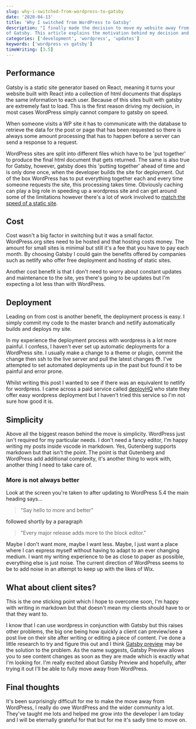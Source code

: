 ```yaml
---
slug: why-i-switched-from-wordpress-to-gatsby
date: '2020-04-13'
title: 'Why I switched from WordPress to Gatsby'
description: "I finally made the decision to move my website away from WordPress in favour
of Gatsby. This article explains the motivation behind my decision and why I feel it's the best move for me."
categories: ['development', 'wordpress', 'updates']
keywords: ['wordpress vs gatsby']
timeWriting: [3.5] 
---
```


## Performance

Gatsby is a static site generator based on React, meaning it turns your website
built with React into a collection of html documents that displays the same
information to each user. Because of this sites built with gatsby are extremely
fast to load. This is the first reason driving my decision, in most cases
WordPress simply cannot compare to gatsby on speed.

When someone visits a WP site it has to communicate with the database to
retrieve the data for the post or page that has been requested so there is
always some amount processing that has to happen before a server can send a
response to a request.

WordPress sites are split into different files which have to be 'put together'
to produce the final html document that gets returned. The same is also true for
Gatsby, however, gatsby does this 'putting together' ahead of time and is only
done once, when the developer builds the site for deployment. Out of the box
WordPress has to put everything together each and every time someone requests
the site, this processing takes time. Obviously caching can play a big role in
speeding up a wordpress site and can get around some of the limitations however
there's a lot of work involved to
[match the speed of a static site](https://www.wpbeginner.com/opinion/how-we-made-wordpress-faster-than-static-site-generators-case-study-speeding-up-wpbeginner).

## Cost

Cost wasn't a big factor in switching but it was a small factor. WordPress.org
sites need to be hosted and that hosting costs money. The amount for small sites
is minimal but still it's a fee that you have to pay each month. By choosing
Gatsby I could gain the benefits offered by companies such as netlify who offer
free deployment and hosting of static sites.

Another cost benefit is that I don't need to worry about constant updates and
maintenance to the site, yes there's going to be updates but I'm expecting a lot
less than with WordPress.

## Deployment

Leading on from cost is another benefit, the deployment process is easy. I
simply commit my code to the master branch and netlify automatically builds and
deploys my site.

In my experience the deployment process with wordpress is a lot more painful. I
confess, I haven't ever set up automatic deployments for a WordPress site. I
usually make a change to a theme or plugin, commit the change then ssh to the
live server and pull the latest changes 😳. I've attempted to set automated
deployments up in the past but found it to be painful and error prone.

Whilst writing this post I wanted to see if there was an equivalent to netlify
for wordpress. I came across a paid service called
[deployHQ](https://www.deployhq.com/) who state they offer easy wordpress
deployment but I haven't tried this service so I'm not sure how good it is.

## Simplicity

Above all the biggest reason behind the move is simplicity. WordPress just isn't
required for my particular needs. I don't need a fancy editor, I'm happy writing
my posts inside vscode in markdown. Yes, Gutenberg supports markdown but that
isn't the point. The point is that Gutenberg and WordPress add additional
complexity, it's another thing to work with, another thing I need to take care
of.

### More is not always better

Look at the screen you're taken to after updating to WordPress 5.4 the main
heading says...

> "Say hello to more and better"

followed shortly by a paragraph

> "Every major release adds more to the block editor."

Maybe I don't want more, maybe I want less. Maybe, I just want a place where I
can express myself without having to adapt to an ever changing medium. I want my
writing experience to be as close to paper as possible, everything else is just
noise. The current direction of WordPress seems to be to add noise in an attempt
to keep up with the likes of Wix.

## What about client sites?

This is the one sticking point which I hope to overcome soon, I'm happy with
writing in markdown but that doesn't mean my clients should have to or that they
want to.

I know that I can use wordpress in conjunction with Gatsby but this raises other
problems, the big one being how quickly a client can preview/see a post live on
their site after writing or editing a piece of content. I've done a little
research to try and figure this out and I think
[Gatsby preview](https://www.gatsbyjs.com/preview) may be the solution to the
problem. As the name suggests, Gatsby Preview allows you to see content changes
as soon as they are made which is exactly what I'm looking for. I'm really
excited about Gatsby Preview and hopefully, after trying it out I'll be able to
fully move away from WordPress.

## Final thoughts

It's been surprisingly difficult for me to make the move away from WordPress, I
really do owe WordPress and the wider community a lot. They've taught me lots
and helped me grow into the developer I am today and I will be eternally
grateful for that but for me it's sadly time to move on.
